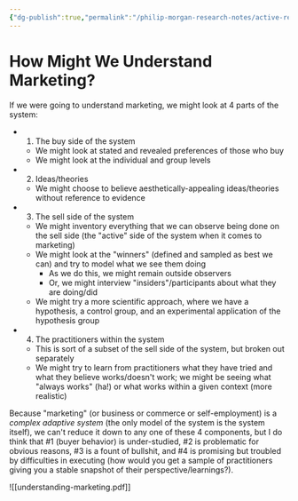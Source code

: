 ```yaml
---
{"dg-publish":true,"permalink":"/philip-morgan-research-notes/active-research/marketing/how-dost-one-come-to-understand-marketing/"}
---
```


# How Might We Understand Marketing?

If we were going to understand marketing, we might look at 4 parts of the system:

- 1) The buy side of the system
	- We might look at stated and revealed preferences of those who buy
	- We might look at the individual and group levels
- 2) Ideas/theories
	- We might choose to believe aesthetically-appealing ideas/theories without reference to evidence
- 3) The sell side of the system
	- We might inventory everything that we can observe being done on the sell side (the "active" side of the system when it comes to marketing)
	- We might look at the "winners" (defined and sampled as best we can) and try to model what we see them doing
		- As we do this, we might remain outside observers
		- Or, we might interview "insiders"/participants about what they are doing/did
	- We might try a more scientific approach, where we have a hypothesis, a control group, and an experimental application of the hypothesis group
- 4) The practitioners within the system
	- This is sort of a subset of the sell side of the system, but broken out separately
	- We might try to learn from practitioners what they have tried and what they believe works/doesn't work; we might be seeing what "always works" (ha!) or what works within a given context (more realistic)

Because "marketing" (or business or commerce or self-employment) is a _complex adaptive system_ (the only model of the system is the system itself), we can't reduce it down to any one of these 4 components, but I do think that #1 (buyer behavior) is under-studied, #2 is problematic for obvious reasons, #3 is a fount of bullshit, and #4 is promising but troubled by difficulties in executing (how would you get a sample of practitioners giving you a stable snapshot of their perspective/learnings?).

![[understanding-marketing.pdf]]